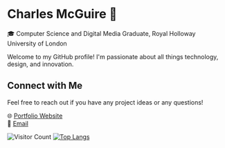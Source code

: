 # Charles McGuire 👋

🎓 Computer Science and Digital Media Graduate, Royal Holloway University of London  

Welcome to my GitHub profile! I'm passionate about all things technology, design, and innovation. 


## Connect with Me
Feel free to reach out if you have any project ideas or any questions!

🌐 [Portfolio Website](https://cmcguire.net)  
📧 [Email](mailto:charlesmcguiremail@gmail.com)  


![Visitor Count](https://visitor-badge.laobi.icu/badge?page_id=charliemcx5.charliemcx5)
[![Top Langs](https://github-readme-stats.vercel.app/api/top-langs/?username=charliemcx5)](https://github.com/anuraghazra/github-readme-stats)
